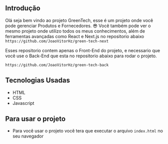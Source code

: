 ## Introdução 
Olá seja bem vindo ao projeto GreenTech, esse é um projeto onde você pode gerenciar Produtos e Fornecedores. 😎
Você também pode ver o mesmo projeto onde utilizo todos os meus conhecimentos, além de ferramentas avançadas como React e Next.js no repositorio abaixo
`https://github.com/JoaoVitorHz/green-tech-next`

Esses repositorio contem apenas o Front-End do projeto, e necessario que você use o Back-End que esta no repositorio abaixo para rodar o projeto.

`https://github.com/JoaoVitorHz/green-tech-back`


## Tecnologias Usadas 
- HTML
- CSS
- Javascript
  
 ## Para usar o projeto 
- Para você usar o projeto você tera que executar o arquivo `index.html` no seu navegador 
